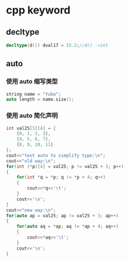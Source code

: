 # cpp keyword

## decltype

```cpp
decltype(d()) dval17 = 15.2;//d() ->int
```

## auto

### 使用 auto 缩写类型

```cpp
string name = "Yubo";
auto length = name.size();
```

### 使用 auto 简化声明

```cpp
int val25[3][4] = {
    {0, 1, 2, 3},
    {4, 5, 6, 7},
    {8, 9, 10, 11}
};
cout<<"test auto to simplify type:\n";
cout<<"old way:\n";
for(int (*p)[4] = val25; p != val25 + 3; p++)
{
    for(int *q = *p; q != *p + 4; q++)
    {
        cout<<*q<<'\t';
    }
    cout<<'\n';
}
cout<<"new way:\n";
for(auto ap = val25; ap != val25 + 3; ap++)
{
    for(auto aq = *ap; aq != *ap + 4; aq++)
    {
        cout<<*aq<<'\t';
    }
    cout<<'\n';
}

```
